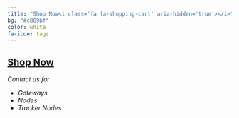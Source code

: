 ```yaml
---
title: "Shop Now<i class='fa fa-shopping-cart' aria-hidden='true'></i>"
bg: "#c869bf"
color: white
fa-icon: tags
---
```


## [Shop Now](https://shop.clodpi.io) <i class="fa fa-shopping-cart" aria-hidden="true">
Contact us for
- Gateways
- Nodes
- Tracker Nodes

